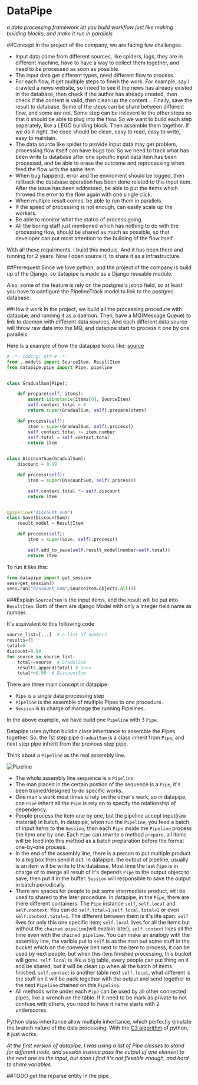 # DataPipe
*a data processing framework let you build workflow just like making building blocks, and make it run in parallels*

##Concept
In the project of the company, we are facing few challenges.

- Input data come from different sources, like spiders, logs, they are in different machine, have to have a way to collect them together, and need to be processed as soon as possible.
- The input data get different types, need different flow to process.
- For each flow, it get multiple steps to finish the work. For example, say I crawled a news website, so I need to see if the news has already existed in the database, then check if the author has already created, then check if the content is valid, then clean up the content... Finally, save the result to database. Some of the steps can be share between different flow, and some are not. Some step can be irelevent to the other steps so that it should be able to plug into the flow. So we want to build each step seperately, like a LEGO building block. Then assemble them together. If we do it right, the code should be clean, easy to read, easy to write, easy to maintain.
- The data source like spider to provide input data may get problem, processing flow itself can have bugs too. So we need to track what has been write to database after one specific input data item has been processed, and be able to erase the outcome and reprocessing when feed the flow with the same item.
- When bug happend, error and the enviroment should be logged, then rollback the database operation has been done related to this input item. After the issue has been addressed, be able to put the items which throwed the error to the flow again with one single click.
- When multiple result comes, be able to run them in parallels.
- If the speed of processing is not enough, can easily scale up the workers.
- Be able to monitor what the status of process going.
- All the boring staff just mentioned which has nothing to do with the processing flow, should be shared as much as possible, so that developer can put most attention to the building of the flow itself. 

With all these requirments, I build this module. And it has been there and running for 2 years. Now I open source it, to share it as a infrastructure.

##Prerequest
Since we love python, and the project of the company is build up of the Django, so datapipe is made as a Django reusable module.

Also, some of the feature is rely on the postgres's jsonb field, so at least you have to configure the PipelineTrack model to link to the postgres database.

##How it work
In the project, we build all the processing procedure with datapipe, and running it as a daemon. Then, have a MQ(Message Queue) to link to daemon with different data sources. And each different data source will throw raw data into the MQ, and datapipe start to process it one by one parallels.

Here is a example of how the datapipe looks like: [source](https://github.com/yjmade/datapipe/blob/master/tests/simple/pipes/__init__.py)

```python
# -*- coding: utf-8 -*-
from ..models import SourceItem, ResultItem
from datapipe.pipe import Pipe, pipeline


class GradualSum(Pipe):

    def prepare(self, items):
        assert isinstance(items[0], SourceItem)
        self.context.total = 0
        return super(GradualSum, self).prepare(items)

    def process(self):
        item = super(GradualSum, self).process()
        self.context.total += item.number
        self.total = self.context.total
        return item


class DiscountSum(GradualSum):
    discount = 0.99

    def process(self):
        item = super(DiscountSum, self).process()

        self.context.total *= self.discount
        return item


@pipeline("discount_sum")
class Save(DiscountSum):
    result_model = ResultItem

    def process(self):
        item = super(Save, self).process()

        self.add_to_save(self.result_model(number=self.total))
        return item

```

To run it like this:

```python
from datapipe import get_session
sess=get_session()
sess.run("discount_sum",SourceItem.objects.all())
```
###Explain
`SourceItem` is the input items, and the result will be put into `ResultItem`. Both of them are django Model with only a integer field name as number.

It's equivalent to this following code

```python
source_list=[...]  # a list of numbers
results=[]
total=0
discount=0.99
for source in source_list:
    total+=source  # GradulSum
    results.append(total) # Save
    total*=0.99  # DiscountSum
``` 

There are three main concept in datapipe:

- `Pipe` is a single data processing step
- `Pipeline` is the assemble of multiple Pipes to one procedure. 
- `Session` is in charge of manage the running Pipelines.

In the above example, we have build one `Pipeline` with 3 `Pipe`.

Datapipe uses python buildin class inheritance to assemble the Pipes together. So, the 1st step pipe `GradualSum` is a class inherit from `Pipe`, and next step pipe inherit from the previous step pipe. 
<!--
Why we use inherit to connect the `Pipe`?-->

Think about a `Pipeline` as the real assembly line.

![Pipeline](https://upload.wikimedia.org/wikipedia/commons/2/29/Ford_assembly_line_-_1913.jpg)

* The whole assembly line sequence is a `Pipeline`.
* The man placed in the certain postion of the sequence is a `Pipe`, it's been trained/designed to do specific works.
* One man's work most times is rely on the other's work, so in datapipe, one `Pipe` inherit all the `Pipe` is rely on to specify the relationship of dependency. 
* People process the item one by one, but the pipeline accept input(raw material) in batch,  In datapipe, when run the `Pipeline`, you feed a batch of input items to the `Session`, then each `Pipe` inside the `Pipeline` process the item one by one. Each `Pipe` can rewrite a method `prepare`, all items will be feed into this method as a batch preparation before the formal one-by-one process. 
* In the end of the assembly line, there is a person to put multiple product to a big box then send it out. In datapipe, the output of pipeline, usually is an item will be write to the database. Most time the last `Pipe` is in charge of to merge all result of it's depends `Pipe` to the output object to save, then put it in the buffer. `Session` will responsible to save the output in batch periodically.
* There are spaces for people to put some intermediate product, will be used to shared to the later procedure. In datapipe, in the `Pipe`, there are there different containers. The `Pipe` instance `self`, `self.local` and `self.context`. You can do `self.total=1`,`self.local.total=1` or even `self.context.total=1`. The different between them is it's life span. `self` lives for only this one specific item; `self.local` lives for all the items but without the `chained pipeline`(will explain later); `self.context` lives all the time even with the `chained pipeline`. You can make an analogy with the assembly line, the varible put in `self` is as the man put some stuff in the bucket which on the conveyor belt next to the item to process, it can be used by next people, but when this item finished processing, this bucket will gone. `self.local` is like a big table, every people can put thing on it and be shared, but it will be clean up when all the batch of items finished. `self.context` is another table next `self.local`, what different is the stuff on it will be pack together with the output and send together to the next `Pipeline` chained on this `Pipeline`.     
* All methods write under each `Pipe` can be used by all other connected pipes, like a wrench on the table. If it need to be mark as private to not confuse with others, you need to have it name starts with 2 underscores.


Python class inheritance allow multiple inheritance, which perfectly emulate the branch nature of the data processing. With the [C3 algorithm](https://www.python.org/download/releases/2.3/mro/) of python, it just works.  

*At the first version of datapipe, I was using a list of Pipe classes to stand for different node, and session instace pass the output of one element to the next one as the input, but soon I find it's not flexable enough, and hard to share variables.*



##TODO
get the reparse entity in the pipe
